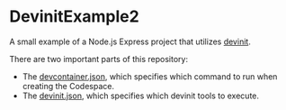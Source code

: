 # DevinitExample2

A small example of a Node.js Express project that utilizes [devinit](https://docs.microsoft.com/en-us/visualstudio/devinit).

There are two important parts of this repository:

- The [devcontainer.json](https://code.visualstudio.com/docs/remote/devcontainerjson-reference), which specifies which command to run when creating the Codespace.
- The [devinit.json](https://docs.microsoft.com/en-us/visualstudio/devinit/devinit-json?view=vs-2019), which specifies which devinit tools to execute.

